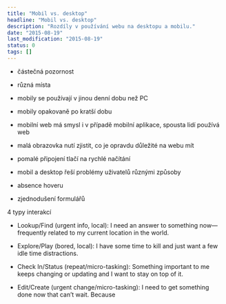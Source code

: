 ```yaml
---
title: "Mobil vs. desktop"
headline: "Mobil vs. desktop"
description: "Rozdíly v používání webu na desktopu a mobilu."
date: "2015-08-19"
last_modification: "2015-08-19"
status: 0
tags: []
---
```


- částečná pozornost

- různá místa

- mobily se používají v jinou denní dobu než PC

- mobily opakovaně po kratší dobu

- mobilní web má smysl i v případě mobilní aplikace, spousta lidí používá web

- malá obrazovka nutí zjistit, co je opravdu důležité na webu mít

- pomalé připojení tlačí na rychlé načítání

- mobil a desktop řeší problémy uživatelů různými způsoby

- absence hoveru

- zjednodušení formulářů

4 typy interakcí
- Lookup/Find (urgent info, local): I need an answer to something now—frequently related to my current location in the world. 

- Explore/Play (bored, local): I have some time to kill and just want a few idle time distractions.  

- Check In/Status (repeat/micro-tasking): Something important to me keeps changing or updating and I want to stay on top of it. 

- Edit/Create (urgent change/micro-tasking): I need to get something done now that can’t wait. Because